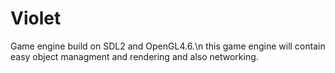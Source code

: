 # Violet
Game engine build on SDL2 and OpenGL4.6.\n this game engine will contain easy object managment and rendering and also networking.